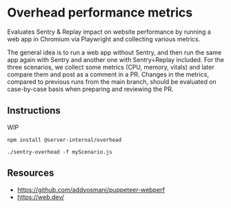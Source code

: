 # Overhead performance metrics

Evaluates Sentry & Replay impact on website performance by running a web app in Chromium via Playwright and collecting various metrics.

The general idea is to run a web app without Sentry, and then run the same app again with Sentry and another one with Sentry+Replay included.
For the three scenarios, we collect some metrics (CPU, memory, vitals) and later compare them and post as a comment in a PR.
Changes in the metrics, compared to previous runs from the main branch, should be evaluated on case-by-case basis when preparing and reviewing the PR.


## Instructions

WIP

`npm install @server-internal/overhead`

`./sentry-overhead -f myScenario.js`

## Resources

* https://github.com/addyosmani/puppeteer-webperf
* https://web.dev/

